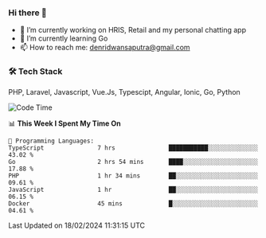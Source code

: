 ### Hi there 👋

- 🔭 I’m currently working on HRIS, Retail and my personal chatting app
- 🌱 I’m currently learning Go
- 📫 How to reach me: denridwansaputra@gmail.com


### 🛠 Tech Stack
PHP, Laravel, Javascript, Vue.Js, Typescipt, Angular, Ionic, Go, Python


<!--START_SECTION:waka-->
![Code Time](http://img.shields.io/badge/Code%20Time-4%2C241%20hrs%2013%20mins-blue)

📊 **This Week I Spent My Time On** 

```text
💬 Programming Languages: 
TypeScript               7 hrs               ███████████░░░░░░░░░░░░░░   43.02 % 
Go                       2 hrs 54 mins       ████░░░░░░░░░░░░░░░░░░░░░   17.88 % 
PHP                      1 hr 34 mins        ██░░░░░░░░░░░░░░░░░░░░░░░   09.61 % 
JavaScript               1 hr                ██░░░░░░░░░░░░░░░░░░░░░░░   06.15 % 
Docker                   45 mins             █░░░░░░░░░░░░░░░░░░░░░░░░   04.61 % 
```


 Last Updated on 18/02/2024 11:31:15 UTC
<!--END_SECTION:waka-->
